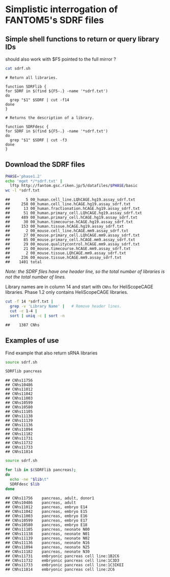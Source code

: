 


Simplistic interrogation of FANTOM5's SDRF files
================================================

Simple shell functions to return or query library IDs
-----------------------------------------------------

should also work with $F5 pointed to the full mirror ?


```sh
cat sdrf.sh
```

```
# Return all libraries.

function SDRFlib {
for SDRF in $(find ${F5-.} -name '*sdrf.txt')
do
  grep "$1" $SDRF | cut -f14
done
}

# Returns the description of a library.

function SDRFdesc {
for SDRF in $(find ${F5-.} -name '*sdrf.txt')
do
  grep "$1" $SDRF | cut -f3
done
}
```


Download the SDRF files
-----------------------


```sh
PHASE='phase1.2'
echo 'mget */*sdrf.txt' |
  lftp http://fantom.gsc.riken.jp/5/datafiles/$PHASE/basic
wc -l *sdrf.txt
```

```
##       5 00_human.cell_line.LQhCAGE.hg19.assay_sdrf.txt
##     258 00_human.cell_line.hCAGE.hg19.assay_sdrf.txt
##      13 00_human.fractionation.hCAGE.hg19.assay_sdrf.txt
##      51 00_human.primary_cell.LQhCAGE.hg19.assay_sdrf.txt
##     489 00_human.primary_cell.hCAGE.hg19.assay_sdrf.txt
##      30 00_human.timecourse.hCAGE.hg19.assay_sdrf.txt
##     153 00_human.tissue.hCAGE.hg19.assay_sdrf.txt
##       2 00_mouse.cell_line.hCAGE.mm9.assay_sdrf.txt
##      27 00_mouse.primary_cell.LQhCAGE.mm9.assay_sdrf.txt
##      85 00_mouse.primary_cell.hCAGE.mm9.assay_sdrf.txt
##      29 00_mouse.qualitycontrol.hCAGE.mm9.assay_sdrf.txt
##      21 00_mouse.timecourse.hCAGE.mm9.assay_sdrf.txt
##       2 00_mouse.tissue.LQhCAGE.mm9.assay_sdrf.txt
##     236 00_mouse.tissue.hCAGE.mm9.assay_sdrf.txt
##    1401 total
```


_Note: the SDRF files have one header line, so the total number of libraries is not the total number of lines._

Library names are in column 14 and start with `CNhs` for HeliScopeCAGE
libraries.  Phase 1.2 only contains HeliScopeCAGE libraries.


```sh
cut -f 14 *sdrf.txt |
  grep -v 'Library Name' |   # Remove header lines.
  cut -c 1-4 |
  sort | uniq -c | sort -n
```

```
##    1387 CNhs
```


Examples of use
---------------

Find example that also return sRNA libraries


```bash
source sdrf.sh

SDRFlib pancreas
```

```
## CNhs11756
## CNhs10486
## CNhs11012
## CNhs11042
## CNhs11003
## CNhs10599
## CNhs10580
## CNhs11105
## CNhs11138
## CNhs11139
## CNhs11136
## CNhs11094
## CNhs11182
## CNhs11731
## CNhs11732
## CNhs11733
## CNhs11814
```



```bash
source sdrf.sh

for lib in $(SDRFlib pancreas);
do
  echo -ne "$lib\t"
  SDRFdesc $lib
done
```

```
## CNhs11756	pancreas, adult, donor1
## CNhs10486	pancreas, adult
## CNhs11012	pancreas, embryo E14
## CNhs11042	pancreas, embryo E15
## CNhs11003	pancreas, embryo E16
## CNhs10599	pancreas, embryo E17
## CNhs10580	pancreas, embryo E18
## CNhs11105	pancreas, neonate N00
## CNhs11138	pancreas, neonate N01
## CNhs11139	pancreas, neonate N02
## CNhs11136	pancreas, neonate N16
## CNhs11094	pancreas, neonate N25
## CNhs11182	pancreas, neonate N30
## CNhs11731	embryonic pancreas cell line:1B2C6
## CNhs11732	embryonic pancreas cell line:1C3D3
## CNhs11733	embryonic pancreas cell line:1C3IKEI
## CNhs11814	embryonic pancreas cell line:2C6
```


